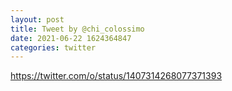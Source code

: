```yaml
--- 
layout: post 
title: Tweet by @chi_colossimo 
date: 2021-06-22 1624364847 
categories: twitter 
--- 
```

https://twitter.com/o/status/1407314268077371393